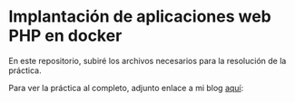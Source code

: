 # Implantación de aplicaciones web PHP en docker 


En este repositorio, subiré los archivos necesarios para la resolución de la práctica.

Para ver la práctica al completo, adjunto enlace a mi blog [aquí](https://blog.alejandro-montes.es/post/practica:-implantacion-de-aplicaciones-web-php-en-docker./):

